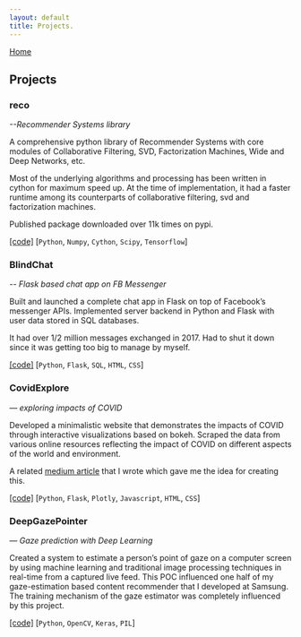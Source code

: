 ```yaml
---
layout: default
title: Projects.
---
```


[Home](/)

## Projects

### reco
*--Recommender Systems library*

A comprehensive python library of Recommender Systems with core modules of 
Collaborative Filtering, SVD, Factorization Machines, Wide and Deep
Networks, etc. 

Most of the underlying algorithms and processing has been written in cython for
maximum speed up. At the time of implementation, it had a faster runtime among its
counterparts of collaborative filtering, svd and factorization machines. 

Published package downloaded over 11k times on pypi.

[[code]](https://github.com/mayukh18/reco) [`Python`, `Numpy`, `Cython`, `Scipy`, `Tensorflow`]


### BlindChat 
*-- Flask based chat app on FB Messenger*

Built and launched a complete chat app in Flask on top of Facebook’s messenger APIs. 
Implemented server backend in Python and Flask with user data stored in SQL databases.
 
 It had over 1/2 million messages exchanged in 2017. Had to shut it down since it was getting
 too big to manage by myself.
 
 [[code]](https://github.com/mayukh18/BlindChat) [`Python`, `Flask`, `SQL`, `HTML`, `CSS`]


### CovidExplore 
*— exploring impacts of COVID*

Developed a minimalistic website that demonstrates the impacts of COVID through interactive
 visualizations based on bokeh. Scraped the data from various online resources reflecting
  the impact of COVID on different aspects of the world and environment.
  
  A related [medium article](https://towardsdatascience.com/assessing-the-impact-of-the-coronavirus-lockdown-on-our-environment-through-data-2905535da51e)
   that I wrote which gave me the idea for creating this.
   
 [[code]](https://github.com/mayukh18/covidexplore) [`Python`, `Flask`, `Plotly`, `Javascript`, `HTML`, `CSS`] 

### DeepGazePointer
*— Gaze prediction with Deep Learning*

Created a system to estimate a person’s point of gaze on a computer screen by using machine learning and
 traditional image processing techniques in real-time from a captured live feed. This
 POC influenced one half of my gaze-estimation based content recommender that I developed
 at Samsung. The training mechanism of the gaze estimator was completely influenced by this
 project.
 
 [[code]](https://github.com/mayukh18/deepgazepointer) [`Python`, `OpenCV`, `Keras`, `PIL`] 

